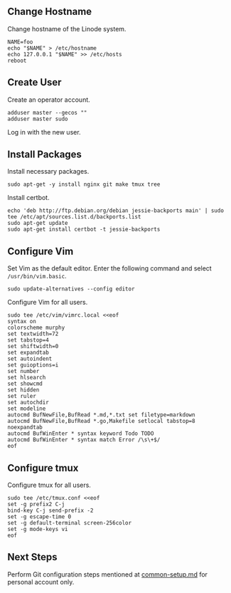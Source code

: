 Change Hostname
---------------
Change hostname of the Linode system.

    NAME=foo
    echo "$NAME" > /etc/hostname
    echo 127.0.0.1 "$NAME" >> /etc/hosts
    reboot


Create User
-----------
Create an operator account.

    adduser master --gecos ""
    adduser master sudo

Log in with the new user.


Install Packages
----------------
Install necessary packages.

    sudo apt-get -y install nginx git make tmux tree

Install certbot.

    echo 'deb http://ftp.debian.org/debian jessie-backports main' | sudo tee /etc/apt/sources.list.d/backports.list
    sudo apt-get update
    sudo apt-get install certbot -t jessie-backports


Configure Vim
-------------
Set Vim as the default editor. Enter the following command and select `/usr/bin/vim.basic`.

    sudo update-alternatives --config editor

Configure Vim for all users.

```
sudo tee /etc/vim/vimrc.local <<eof
syntax on
colorscheme murphy
set textwidth=72
set tabstop=4
set shiftwidth=0
set expandtab
set autoindent
set guioptions=i
set number
set hlsearch
set showcmd
set hidden
set ruler
set autochdir
set modeline
autocmd BufNewFile,BufRead *.md,*.txt set filetype=markdown
autocmd BufNewFile,BufRead *.go,Makefile setlocal tabstop=8 noexpandtab
autocmd BufWinEnter * syntax keyword Todo TODO
autocmd BufWinEnter * syntax match Error /\s\+$/
eof
```


Configure tmux
--------------
Configure tmux for all users.

```
sudo tee /etc/tmux.conf <<eof
set -g prefix2 C-j
bind-key C-j send-prefix -2
set -g escape-time 0
set -g default-terminal screen-256color
set -g mode-keys vi
eof
```


Next Steps
----------
Perform Git configuration steps mentioned at
[common-setup.md](common-setup.md) for personal account only.
